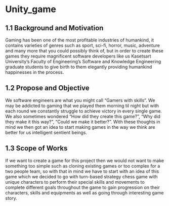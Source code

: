 # Unity_game
## 1.1 Background and Motivation
Gaming has been one of the most profitable industries of humankind, it contains varieties of genres such as sport, sci-fi, horror, music, adventure and many more that you could possibly think of, but in order to create these games they require magnificent software developers like us Kasetsart University’s Faculty of Engineering’s Software and Knowledge Engineering graduate students to give birth to them elegantly providing humankind happinesses in the process.
## 1.2 Propose and Objective
We software engineers are what you might call “Gamers with skills”. We may be addicted to gaming that we played them morning til night but with each round we constantly struggle to achieve victory in every single game. We also sometimes wondered “How did they create this game?”, “Why did they make it this way?”, “Could we make it better?”. With these thoughts in mind we then got an idea to start making games in the way we think are better for us intelligent sentient beings.
## 1.3 Scope of Works
If we want to create a game for this project then we would not want to make something too simple such as cloning existing games or too complex for a two people team, so with that in mind we have to start with an idea of this game which we decided to go with turn-based strategy chess game with unique characters to perform their special skills and movements to complete different goals throughout the game to gain progression on their characters, skills and equipments as well as going through interesting game story.

